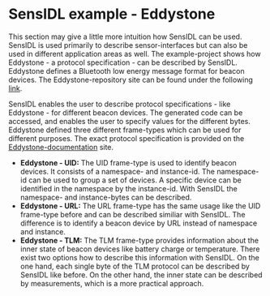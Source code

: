 # SensIDL example - Eddystone
This section may give a little more intuition how SensIDL can be used. SensIDL is used primarily to describe sensor-interfaces but can also be used in different application areas as well. The example-project shows how Eddystone - a protocol specification - can be described by SensIDL. Eddystone defines a Bluetooth low energy message format for beacon devices. The Eddystone-repository site can be found under the following <a href="https://github.com/google/eddystone">link</a>. 

SensIDL enables the user to describe protocol specifications - like Eddystone - for different beacon devices. The generated code can be accessed, and enables the user to specify values for the different bytes. Eddystone defined three different frame-types which can be used for different purposes. The exact protocol specification is provided on the <a href="https://github.com/google/eddystone">Eddystone-documentation</a> site. 

* <strong>Eddystone - UID:</strong> The UID frame-type is used to identify beacon devices. It consists of a namespace- and instance-id. The namespace-id can be used to group a set of devices. A specific device can be identified in the namespace by the instance-id. With SensIDL the namespace- and instance-bytes can be described.
* <strong>Eddystone - URL:</strong> The URL frame-type has the same usage like the UID frame-type before and can be described similiar with SensIDL. The difference is to identify a beacon device by URL instead of namespace and instance.
* <strong>Eddystone - TLM:</strong> The TLM frame-type provides information about the inner state of beacon devices like battery charge or temperature. There exist two options how to describe this information with SensIDL. On the one hand, each single byte of the TLM protocol can be described by SensIDL like before. On the other hand, the inner state can be described by measurements, which is a more practical approach. 
